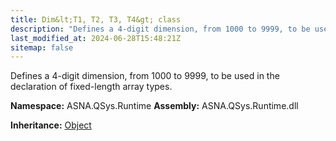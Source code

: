 ```yaml
---
title: Dim&lt;T1, T2, T3, T4&gt; class
description: "Defines a 4-digit dimension, from 1000 to 9999, to be used in the declaration of fixed-length array types. "
last_modified_at: 2024-06-28T15:48:21Z
sitemap: false
---
```


Defines a 4-digit dimension, from 1000 to 9999, to be used in the declaration of fixed-length array types.

**Namespace:** ASNA.QSys.Runtime
**Assembly:** ASNA.QSys.Runtime.dll

**Inheritance:** [Object](https://docs.microsoft.com/en-us/dotnet/api/system.object)
<br>
<br>
